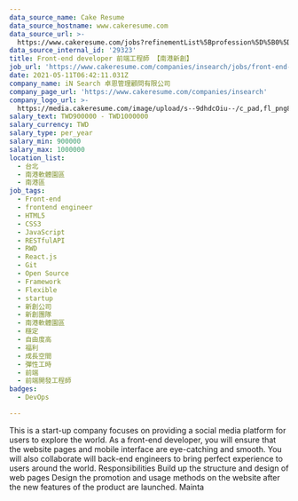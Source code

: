 ```yaml
---
data_source_name: Cake Resume
data_source_hostname: www.cakeresume.com
data_source_url: >-
  https://www.cakeresume.com/jobs?refinementList%5Bprofession%5D%5B0%5D=tech_devops&refi[…]5D=per_year&range%5Bsalary_range%5D%5Bmin%5D=1000000&page=2
data_source_internal_id: '29323'
title: Front-end developer 前端工程師 【南港新創】
job_url: 'https://www.cakeresume.com/companies/insearch/jobs/front-end-developer-753801'
date: 2021-05-11T06:42:11.031Z
company_name: iN Search 卓恩管理顧問有限公司
company_page_url: 'https://www.cakeresume.com/companies/insearch'
company_logo_url: >-
  https://media.cakeresume.com/image/upload/s--9dhdcOiu--/c_pad,fl_png8,h_200,w_200/v1610522688/ppnzb1veba43cha2rznf.png
salary_text: TWD900000 - TWD1000000
salary_currency: TWD
salary_type: per_year
salary_min: 900000
salary_max: 1000000
location_list:
  - 台北
  - 南港軟體園區
  - 南港區
job_tags:
  - Front-end
  - frontend engineer
  - HTML5
  - CSS3
  - JavaScript
  - RESTfulAPI
  - RWD
  - React.js
  - Git
  - Open Source
  - Framework
  - Flexible
  - startup
  - 新創公司
  - 新創團隊
  - 南港軟體園區
  - 穩定
  - 自由度高
  - 福利
  - 成長空間
  - 彈性工時
  - 前端
  - 前端開發工程師
badges:
  - DevOps

---
```


This is a start-up company focuses on providing a social media platform for users to explore the world. As a front-end developer, you will ensure that the website pages and mobile interface are eye-catching and smooth. You will also collaborate will back-end engineers to bring perfect experience to users around the world. Responsibilities Build up the structure and design of web pages Design the promotion and usage methods on the website after the new features of the product are launched. Mainta